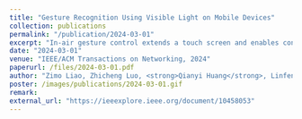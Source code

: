```yaml
---
title: "Gesture Recognition Using Visible Light on Mobile Devices"
collection: publications
permalink: "/publication/2024-03-01"
excerpt: "In-air gesture control extends a touch screen and enables contactless interaction, thus has become a popular research direction in the past few years. Prior work has implemented this functionality based on cameras, acoustic signals, and Wi-Fi via existing hardware on commercial devices. However, these methods have low user acceptance. Solutions based on cameras and acoustic signals raise privacy concerns, while WiFi-based solutions are vulnerable to background noise. As a result, these methods are not commercialized and recent flagship smartphones have implemented in-air gesture recognition by adding extra hardware on-board, such as mmWave radar and depth camera. The question is, can we support in-air gesture control on legacy devices without any hardware modifications? To answer this question, in this work, we propose, an in-air gesture recognition system leveraging the screen and ambient light …"
date: "2024-03-01"
venue: "IEEE/ACM Transactions on Networking, 2024"
paperurl: /files/2024-03-01.pdf
author: "Zimo Liao, Zhicheng Luo, <strong>Qianyi Huang</strong>, Linfeng Zhang, Fan Wu, Qian Zhang, Guihai Chen"
poster: /images/publications/2024-03-01.gif
remark:
external_url: "https://ieeexplore.ieee.org/document/10458053"
---
```

